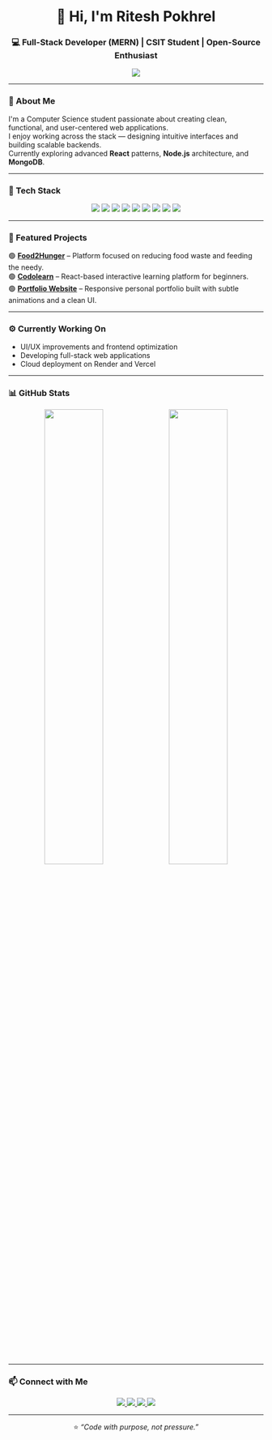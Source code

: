 <!-- Intro -->
<h1 align="center">👋 Hi, I'm Ritesh Pokhrel</h1>
<h3 align="center">💻 Full-Stack Developer (MERN) | CSIT Student | Open-Source Enthusiast</h3>

<p align="center">
  <a href="https://www.pokhrelritesh.com.np" target="_blank">
    <img src="https://img.shields.io/badge/🌐 Visit My Portfolio-2E8B57?style=for-the-badge" />
  </a>
</p>

---

### 🌱 About Me  
I'm a Computer Science student passionate about creating clean, functional, and user-centered web applications.  
I enjoy working across the stack — designing intuitive interfaces and building scalable backends.  
Currently exploring advanced **React** patterns, **Node.js** architecture, and **MongoDB**.

---

### 🧠 Tech Stack  
<p align="center">
  <img src="https://img.shields.io/badge/JavaScript-F7DF1E?style=for-the-badge&logo=javascript&logoColor=black" />
  <img src="https://img.shields.io/badge/React-20232A?style=for-the-badge&logo=react&logoColor=61DAFB" />
  <img src="https://img.shields.io/badge/Node.js-339933?style=for-the-badge&logo=node.js&logoColor=white" />
  <img src="https://img.shields.io/badge/Express.js-000000?style=for-the-badge&logo=express&logoColor=white" />
  <img src="https://img.shields.io/badge/MongoDB-4EA94B?style=for-the-badge&logo=mongodb&logoColor=white" />
  <img src="https://img.shields.io/badge/MySQL-4479A1?style=for-the-badge&logo=mysql&logoColor=white" />
  <img src="https://img.shields.io/badge/Tailwind_CSS-38B2AC?style=for-the-badge&logo=tailwind-css&logoColor=white" />
  <img src="https://img.shields.io/badge/Linux-FCC624?style=for-the-badge&logo=linux&logoColor=black" />
  <img src="https://img.shields.io/badge/Git-F05032?style=for-the-badge&logo=git&logoColor=white" />
</p>

---

### 🚀 Featured Projects  
🟢 **[Food2Hunger](https://github.com/Ritesh-22893/Food2Hunger)** – Platform focused on reducing food waste and feeding the needy.  
🟢 **[Codolearn](https://github.com/Ritesh-22893/CODOLEARN)** – React-based interactive learning platform for beginners.  
🟢 **[Portfolio Website](https://www.pokhrelritesh.com.np)** – Responsive personal portfolio built with subtle animations and a clean UI.  

---

### ⚙️ Currently Working On  
- UI/UX improvements and frontend optimization  
- Developing full-stack web applications  
- Cloud deployment on Render and Vercel  

---

### 📊 GitHub Stats  
<p align="center">
  <img width="48%" src="https://github-readme-stats.vercel.app/api?username=Ritesh-22893&show_icons=true&theme=react&hide_border=true" />
  <img width="48%" src="https://github-readme-streak-stats.herokuapp.com/?user=Ritesh-22893&theme=react&hide_border=true" />
</p>

---

### 📫 Connect with Me  
<p align="center">
  <a href="mailto:riteshpokhrel73@gmail.com">
    <img src="https://img.shields.io/badge/Email-D14836?style=for-the-badge&logo=gmail&logoColor=white"/>
  </a>
  <a href="https://www.linkedin.com/in/ritesh-pokhrel-5831b8294/">
    <img src="https://img.shields.io/badge/LinkedIn-0077B5?style=for-the-badge&logo=linkedin&logoColor=white"/>
  </a>
  <a href="https://www.instagram.com/_riteshpokhrel_/">
    <img src="https://img.shields.io/badge/Instagram-E4405F?style=for-the-badge&logo=instagram&logoColor=white"/>
  </a>
  <a href="https://github.com/Ritesh-22893">
    <img src="https://img.shields.io/badge/GitHub-100000?style=for-the-badge&logo=github&logoColor=white"/>
  </a>
</p>

---

<p align="center">⭐ <i>“Code with purpose, not pressure.”</i></p>